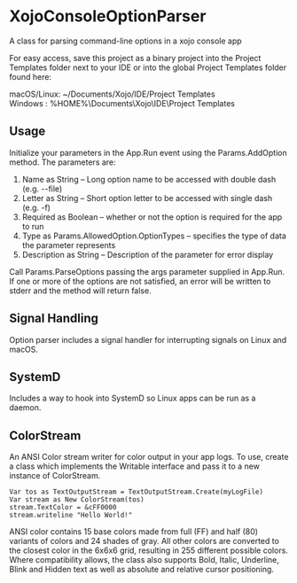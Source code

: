 # XojoConsoleOptionParser
A class for parsing command-line options in a xojo console app

For easy access, save this project as a binary project into the Project Templates folder next to your IDE or into the global Project Templates folder found here:

macOS/Linux: ~/Documents/Xojo/IDE/Project Templates<br>
Windows    : %HOME%\Documents\Xojo\IDE\Project Templates

## Usage
Initialize your parameters in the App.Run event using the Params.AddOption method. The parameters are:

1. Name as String – Long option name to be accessed with double dash (e.g. --file)
2. Letter as String – Short option letter to be accessed with single dash (e.g. -f)
3. Required as Boolean – whether or not the option is required for the app to run
4. Type as Params.AllowedOption.OptionTypes – specifies the type of data the parameter represents
5. Description as String – Description of the parameter for error display

Call Params.ParseOptions passing the args parameter supplied in App.Run. If one or more of the options are not satisfied, an error will be written to stderr and the method will return false.

## Signal Handling

Option parser includes a signal handler for interrupting signals on Linux and macOS.

## SystemD

Includes a way to hook into SystemD so Linux apps can be run as a daemon.

## ColorStream

An ANSI Color stream writer for color output in your app logs. To use, create a class which implements the Writable interface and pass it to a new instance of ColorStream.

```Xojo
Var tos as TextOutputStream = TextOutputStream.Create(myLogFile)
Var stream as New ColorStream(tos)
stream.TextColor = &cFF0000
stream.writeline "Hello World!"
```

ANSI color contains 15 base colors made from full (FF) and half (80) variants of colors and 24 shades of gray. All other colors are converted to the closest color in the 6x6x6 grid, resulting in 255 different possible colors. Where compatibility allows, the class also supports Bold, Italic, Underline, Blink and Hidden text as well as absolute and relative cursor positioning.